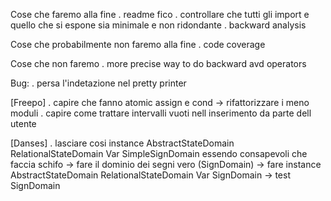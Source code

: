 Cose che faremo alla fine
    . readme fico
    . controllare che tutti gli import e quello che si espone sia minimale e non ridondante
    . backward analysis

Cose che probabilmente non faremo alla fine
    . code coverage

Cose che non faremo
    . more precise way to do backward avd operators

Bug:
    . persa l'indetazione nel pretty printer

[Freepo]
    . capire che fanno atomic assign e cond -> rifattorizzare i meno moduli
    . capire come trattare intervalli vuoti nell inserimento da parte dell utente

[Danses]
    . lasciare cosi instance AbstractStateDomain RelationalStateDomain Var SimpleSignDomain essendo consapevoli che faccia schifo
        -> fare il dominio dei segni vero (SignDomain)
            -> fare instance AbstractStateDomain RelationalStateDomain Var SignDomain
                -> test SignDomain

